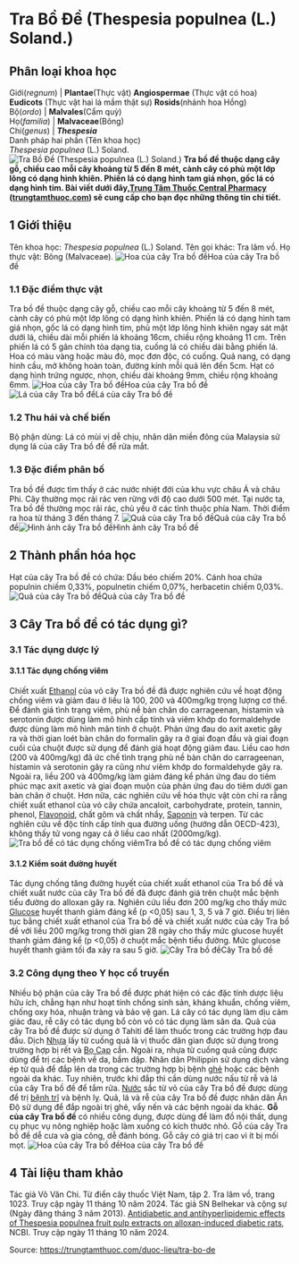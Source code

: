 # Tra Bồ Đề (Thespesia populnea (L.) Soland.)

Phân loại khoa học  
---  
Giới(_regnum_) |  **Plantae**(Thực vật) **Angiospermae** (Thực vật có hoa) **Eudicots** (Thực vật hai lá mầm thật sự) **Rosids**(nhánh hoa Hồng)  
Bộ(_ordo_) | **Malvales**(Cẩm quỳ)  
Họ(_familia_) | **Malvaceae**(Bông)  
Chi(_genus_) | **_Thespesia_**  
Danh pháp hai phần (Tên khoa học)  
_Thespesia populnea_ (L.) Soland.  
![Tra Bồ Đề \(Thespesia populnea \(L.\) Soland.\)](https://trungtamthuoc.com/images/others/tra-bo-de-2544.jpg)
**Tra bồ đề thuộc dạng cây gỗ, chiều cao mỗi cây khoảng từ 5 đến 8 mét, cành cây có phủ một lớp lông có dạng hình khiên. Phiến lá có dạng hình tam giá nhọn, gốc lá có dạng hình tim. Bài viết dưới đây,[Trung Tâm Thuốc Central Pharmacy](https://trungtamthuoc.com/ "Trung Tâm Thuốc Central Pharmacy") ([trungtamthuoc.com](https://trungtamthuoc.com/ "trungtamthuoc.com")) sẽ cung cấp cho bạn đọc những thông tin chi tiết.**
##  1 Giới thiệu
Tên khoa học: _Thespesia populnea_ (L.) Soland.
Tên gọi khác: Tra lâm vồ.
Họ thực vật: Bông (Malvaceae).
![Hoa của cây Tra bồ đề](https://trungtamthuoc.com/images/item/tra-bo-de-0.jpg)Hoa của cây Tra bồ đề
### 1.1 Đặc điểm thực vật
Tra bồ đề thuộc dạng cây gỗ, chiều cao mỗi cây khoảng từ 5 đến 8 mét, cành cây có phủ một lớp lông có dạng hình khiên.
Phiến lá có dạng hình tam giá nhọn, gốc lá có dạng hình tim, phủ một lớp lông hình khiên ngay sát mặt dưới lá, chiều dài mỗi phiến lá khoảng 16cm, chiều rộng khoảng 11 cm. Trên phiến lá có 5 gân chính tỏa dạng tia, cuống lá có chiều dài bằng phiến lá.
Hoa có màu vàng hoặc màu đỏ, mọc đơn độc, có cuống.
Quả nang, có dạng hình cầu, mở không hoàn toàn, đường kính mỗi quả lên đến 5cm.
Hạt có dạng hình trứng ngược, nhọn, chiều dài khoảng 9mm, chiều rộng khoảng 6mm.
![Hoa của cây Tra bồ đề](https://trungtamthuoc.com/images/item/tra-bo-de-7.jpg)Hoa của cây Tra bồ đề![Lá của cây Tra bồ đề](https://trungtamthuoc.com/images/item/tra-bo-de-1.jpg)Lá của cây Tra bồ đề
### 1.2 Thu hái và chế biến
Bộ phận dùng: Lá có mùi vị dễ chịu, nhân dân miền đông của Malaysia sử dụng lá của cây Tra bồ đề để rửa mắt.
### 1.3 Đặc điểm phân bố
Tra bồ đề được tìm thấy ở các nước nhiệt đới của khu vực châu Á và châu Phi. Cây thường mọc rải rác ven rừng với độ cao dưới 500 mét. Tại nước ta, Tra bồ đề thường mọc rải rác, chủ yếu ở các tỉnh thuộc phía Nam.
Thời điểm ra hoa từ tháng 3 đến tháng 7.
![Quả của cây Tra bồ đề](https://trungtamthuoc.com/images/item/tra-bo-de-8.jpg)Quả của cây Tra bồ đề![Hình ảnh cây Tra bồ đề](https://trungtamthuoc.com/images/item/tra-bo-de-2.jpg)Hình ảnh cây Tra bồ đề
##  2 Thành phần hóa học
Hạt của cây Tra bồ đề có chứa: Dầu béo chiếm 20%.
Cánh hoa chứa populnin chiếm 0,33%, populnetin chiếm 0,07%, herbacetin chiếm 0,03%.
![Quả của cây Tra bồ đề](https://trungtamthuoc.com/images/item/tra-bo-de-3.jpg)Quả của cây Tra bồ đề
##  3 Cây Tra bồ đề có tác dụng gì?
### 3.1 Tác dụng dược lý
#### 3.1.1 Tác dụng chống viêm
Chiết xuất [Ethanol](https://trungtamthuoc.com/hoat-chat/ethanol "Ethanol") của vỏ cây Tra bồ đề đã được nghiên cứu về hoạt động chống viêm và giảm đau ở liều là 100, 200 và 400mg/kg trọng lượng cơ thể. Để đánh giá tình trạng viêm, phù nề bàn chân do carrageenan, histamin và serotonin được dùng làm mô hình cấp tính và viêm khớp do formaldehyde được dùng làm mô hình mãn tính ở chuột. Phản ứng đau do axit axetic gây ra và thời gian loét bàn chân do formalin gây ra ở giai đoạn đầu và giai đoạn cuối của chuột được sử dụng để đánh giá hoạt động giảm đau. Liều cao hơn (200 và 400mg/kg) đã ức chế tình trạng phù nề bàn chân do carrageenan, histamin và serotonin gây ra cũng như viêm khớp do formaldehyde gây ra. Ngoài ra, liều 200 và 400mg/kg làm giảm đáng kể phản ứng đau do tiêm phúc mạc axit axetic và giai đoạn muộn của phản ứng đau do tiêm dưới gan bàn chân ở chuột. Hơn nữa, các nghiên cứu về hóa thực vật còn chỉ ra rằng chiết xuất ethanol của vỏ cây chứa ancaloit, carbohydrate, protein, tannin, phenol, [Flavonoid](https://trungtamthuoc.com/hoat-chat/flavonoid "Flavonoid"), chất gôm và chất nhầy, [Saponin](https://trungtamthuoc.com/hoat-chat/saponin "Saponin") và terpen. Từ các nghiên cứu về độc tính cấp tính qua đường uống (hướng dẫn OECD-423), không thấy tử vong ngay cả ở liều cao nhất (2000mg/kg).
![Tra bồ đề có tác dụng chống viêm](https://trungtamthuoc.com/images/item/tra-bo-de-4.jpg)Tra bồ đề có tác dụng chống viêm
#### 3.1.2 Kiểm soát đường huyết
Tác dụng chống tăng đường huyết của chiết xuất ethanol của Tra bồ đề và chiết xuất nước của cây Tra bồ đề đã được đánh giá trên chuột mắc bệnh tiểu đường do alloxan gây ra. Nghiên cứu liều đơn 200 mg/kg cho thấy mức [Glucose](https://trungtamthuoc.com/hoat-chat/glucose "Glucose") huyết thanh giảm đáng kể (p <0,05) sau 1, 3, 5 và 7 giờ. Điều trị liên tục bằng chiết xuất ethanol của Tra bồ đề và chiết xuất nước của cây Tra bồ đề với liều 200 mg/kg trong thời gian 28 ngày cho thấy mức glucose huyết thanh giảm đáng kể (p <0,05) ở chuột mắc bệnh tiểu đường. Mức glucose huyết thanh giảm tối đa xảy ra sau 5 giờ.
![Cây Tra bồ đề](https://trungtamthuoc.com/images/item/tra-bo-de-5.jpg)Cây Tra bồ đề
### 3.2 Công dụng theo Y học cổ truyền
Nhiều bộ phận của cây Tra bồ đề được phát hiện có các đặc tính dược liệu hữu ích, chẳng hạn như hoạt tính chống sinh sản, kháng khuẩn, chống viêm, chống oxy hóa, nhuận tràng và bảo vệ gan.
Lá cây có tác dụng làm dịu cảm giác đau, rễ cây có tác dụng bổ còn vỏ có tác dụng làm săn da.
Quả của cây Tra bồ đề được sử dụng ở Tahiti để làm thuốc trong các trường hợp đau đầu. Dịch [Nhựa](https://trungtamthuoc.com/hoat-chat/nhua "Nhựa") lấy từ cuống quả là vị thuốc dân gian được sử dụng trong trường hợp bị rết và [Bọ Cạp](https://trungtamthuoc.com/duoc-lieu/bo-cap "Bọ Cạp") cắn. Ngoài ra, nhựa từ cuống quả cũng được dùng để trị các bệnh về da, bầm dập.
Nhân dân Philippin sử dụng dịch vàng ép từ quả để đắp lên da trong các trường hợp bị bệnh [ghẻ](https://trungtamthuoc.com/bai-viet/benh-ghe "ghẻ") hoặc các bệnh ngoài da khác. Tuy nhiên, trước khi đắp thì cần dùng nước nấu từ rễ và lá của cây Tra bồ đề để tắm rửa. [Nước](https://trungtamthuoc.com/hoat-chat/nuoc "Nước") sắc từ vỏ của cây Tra bồ đề được dùng để trị [bệnh trĩ](https://trungtamthuoc.com/bai-viet/benh-tri-dau-hieu-benh-va-cach-chua-benh-tri-tai-nha "bệnh trĩ") và bệnh lỵ.
Quả, lá và rễ của cây Tra bồ đề được nhân dân Ấn Độ sử dụng để đắp ngoài trị ghẻ, vẩy nến và các bệnh ngoài da khác.
**Gỗ của cây Tra bồ đề** có nhiều công dụng, được dùng để làm đồ nội thất, dụng cụ phục vụ nông nghiệp hoặc làm xuồng có kích thước nhỏ. Gỗ của cây Tra bồ đề dễ cưa và gia công, dễ đánh bóng. Gỗ cây có giá trị cao vì ít bị mối mọt.
![Hoa của cây Tra bồ đề](https://trungtamthuoc.com/images/item/tra-bo-de-6.jpg)Hoa của cây Tra bồ đề
##  4 Tài liệu tham khảo
Tác giả Võ Văn Chi. Từ điển cây thuốc Việt Nam, tập 2. Tra lâm vồ, trang 1023. Truy cập ngày 11 tháng 10 năm 2024.
Tác giả SN Belhekar và cộng sự (Ngày đăng tháng 3 năm 2013). [Antidiabetic and antihyperlipidemic effects of Thespesia populnea fruit pulp extracts on alloxan-induced diabetic rats](https://www.ncbi.nlm.nih.gov/pmc/articles/PMC3757862/), NCBI. Truy cập ngày 11 tháng 10 năm 2024.


Source: https://trungtamthuoc.com/duoc-lieu/tra-bo-de